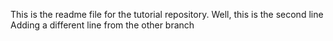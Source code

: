 This is the readme file for the tutorial repository.
Well, this is the second line
Adding a different line from the other branch